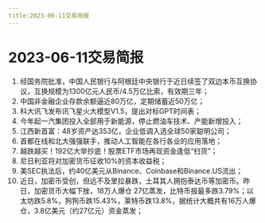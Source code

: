 ```yaml
---
title:2023-06-11交易简报
---
```

# 2023-06-11交易简报
1. 经国务院批准，中国人民银行与阿根廷中央银行于近日续签了双边本币互换协议，互换规模为1300亿元人民币/4.5万亿比索，有效期三年；
2. 中国非金融企业存款余额逼近80万亿，定期储蓄近50万亿；
3. 科大讯飞发布讯飞星火大模型V1.5，提出对标GPT时间表；
4. 今年起一汽集团投入全部用于新能源，停止燃油车技术、产能新增投入；
5. 江西新首富：48岁资产达353亿，企业低调入选全球50家聪明公司；
6. 首都在线和北大强强联手，推动人工智能在各行各业的应用落地；
7. 越跌越买！192亿大举抄底！股票ETF市场再现资金逢低“扫货”；
8. 尼日利亚将对加密货币征收10%的资本收益税；
9. 美SEC执法后，约40亿美元从Binance、Coinbase和Binance.US流出；
10. 近日，加密币受创，但远不及里拉暴跌，土耳其人拥抱泰达币等加密币。昨日，加密货币大幅下挫，18万人爆仓 27亿蒸发，比特币报最多跌3.79%；以太坊跌5.8%，狗狗币跌15.43%，莱特币跌13.8%，据统计大概共有16万人爆仓，3.8亿美元（约27亿元）资金蒸发；